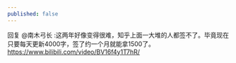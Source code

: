 ```yaml
---
published: false
---
```

回复 @南木弓长 :这两年好像变得很难，知乎上面一大堆的人都签不了。毕竟现在只要每天更新4000字，签了约一个月就能拿1500了。
  https://www.bilibili.com/video/BV16f4y1T7hR/